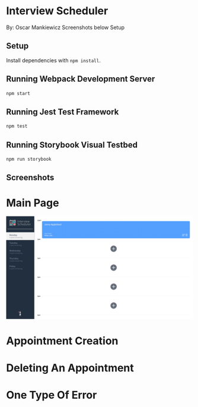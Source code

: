 # Interview Scheduler

By: Oscar Mankiewicz
Screenshots below Setup

## Setup

Install dependencies with `npm install`.

## Running Webpack Development Server

```sh
npm start
```

## Running Jest Test Framework

```sh
npm test
```

## Running Storybook Visual Testbed

```sh
npm run storybook
```

## Screenshots

# Main Page
![](docs/scheduler-main.png)
# Appointment Creation

# Deleting An Appointment

# One Type Of Error
